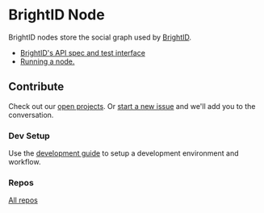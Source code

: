 # BrightID Node

BrightID nodes store the social graph used by [BrightID](https://github.com/BrightID/BrightID).

* [BrightID's API spec and test interface](https://app.swaggerhub.com/apis/brightid/brightid/1.0.0#/default/)
* [Running a node.](https://github.com/BrightID/BrightID-Node/wiki/Installation-Guide)

## Contribute

Check out our [open projects](https://github.com/BrightID/BrightID-Node/projects).  Or [start a new issue](https://github.com/BrightID/BrightID-Node/issues) and we'll add you to the conversation.

### Dev Setup

Use the [development guide](https://github.com/BrightID/BrightID-Node/wiki/Development-Guide) to setup a development environment and workflow.

### Repos
[All repos](https://github.com/BrightID)
